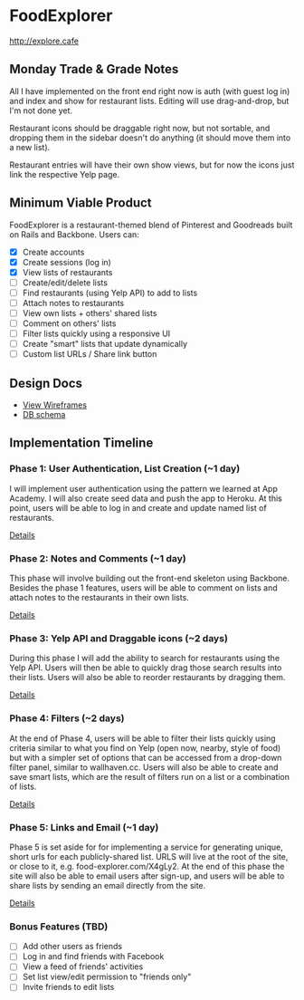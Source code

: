 # FoodExplorer
http://explore.cafe

## Monday Trade & Grade Notes
All I have implemented on the front end right now is auth (with guest log in) and index and show for restaurant lists. Editing will use drag-and-drop, but I'm not done yet.

Restaurant icons should be draggable right now, but not sortable, and dropping them in the sidebar doesn't do anything (it should move them into a new list).

Restaurant entries will have their own show views, but for now the icons just link the respective Yelp page.

## Minimum Viable Product
FoodExplorer is a restaurant-themed blend of Pinterest and Goodreads built on
Rails and Backbone. Users can:

- [x] Create accounts
- [x] Create sessions (log in)
- [x] View lists of restaurants
- [ ] Create/edit/delete lists
- [ ] Find restaurants (using Yelp API) to add to lists
- [ ] Attach notes to restaurants
- [ ] View own lists + others' shared lists
- [ ] Comment on others' lists
- [ ] Filter lists quickly using a responsive UI
- [ ] Create "smart" lists that update dynamically
- [ ] Custom list URLs / Share link button

## Design Docs
* [View Wireframes][views]
* [DB schema][schema]

[views]: ./docs/views.md
[schema]: ./docs/schema.md

## Implementation Timeline

### Phase 1: User Authentication, List Creation (~1 day)
I will implement user authentication using the pattern we learned at App
Academy. I will also create seed data and push the app to Heroku. At this
point, users will be able to log in and create and update named list of
restaurants.

[Details][phase-one]

### Phase 2: Notes and Comments (~1 day)
This phase will involve building out the front-end skeleton using Backbone.
Besides the phase 1 features, users will be able to comment on lists and attach
notes to the restaurants in their own lists.

[Details][phase-two]

### Phase 3: Yelp API and Draggable icons (~2 days)
During this phase I will add the ability to search for restaurants using the
Yelp API. Users will then be able to quickly drag those search results into
their lists. Users will also be able to reorder restaurants by dragging them.

[Details][phase-three]

### Phase 4: Filters (~2 days)
At the end of Phase 4, users will be able to filter their lists quickly using
criteria similar to what you find on Yelp (open now, nearby, style of food)
but with a simpler set of options that can be accessed from a drop-down filter
panel, similar to wallhaven.cc. Users will also be able to create and save smart
lists, which are the result of filters run on a list or a combination of lists.

[Details][phase-four]

### Phase 5: Links and Email (~1 day)
Phase 5 is set aside for for implementing a service for generating unique, short
urls for each publicly-shared list. URLS will live at the root of the site, or
close to it, e.g. food-explorer.com/X4gLy2. At the end of this phase the site
will also be able to email users after sign-up, and users will be able to share
lists by sending an email directly from the site.

[Details][phase-five]

### Bonus Features (TBD)
- [ ] Add other users as friends
- [ ] Log in and find friends with Facebook
- [ ] View a feed of friends' activities
- [ ] Set list view/edit permission to "friends only"
- [ ] Invite friends to edit lists

[phase-one]: ./docs/phases/phase1.md
[phase-two]: ./docs/phases/phase2.md
[phase-three]: ./docs/phases/phase3.md
[phase-four]: ./docs/phases/phase4.md
[phase-five]: ./docs/phases/phase5.md
